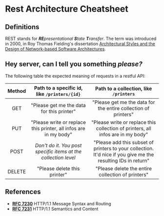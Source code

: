 # Rest Architecture Cheatsheet

## Definitions

REST stands for _**RE**presentational **S**tate **T**ransfer_. The term was introduced in 2000, in Roy Thomas Fielding's dissertation [Architectural Styles and the Design of Network-based Software Architectures](http://www.ics.uci.edu/~fielding/pubs/dissertation/top.htm).

## Hey server, can I tell you something _please?_

The following table the expected meaning of requests in a restful API:

| Method | Path to a specific id, like `/printers/{id}` | Path to a collection, like `/printers` |
| :---------: | :------------------------------: | :-----------------------------: |
| GET | "Please get me the data for this printer" | "Please get me the data for the entire collection of printers" |
| PUT | "Please write or replace this printer, all infos are in my body" | "Please write or replace this collection of printers, all infos are in my body" |
| POST | _Don't do it. You post specific items at the collection level_ | "Please add this subset of printers to your collection. It'd nice if you give me the resulting IDs in return" |
| DELETE | "Please delete this printer" | "Please delete the entire collection of printers" |


## References

- **[RFC 7230](https://tools.ietf.org/html/rfc7230)** HTTP/1.1 Message Syntax and Routing
- **[RFC 7231](https://tools.ietf.org/html/rfc7231)** HTTP/1.1 Semantics and Content
